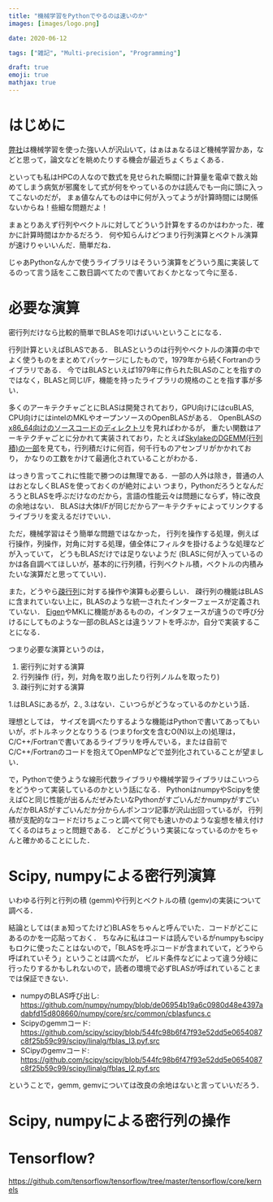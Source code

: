 ```yaml
---
title: "機械学習をPythonでやるのは速いのか"
images: [images/logo.png]

date: 2020-06-12

tags: ["雑記", "Multi-precision", "Programming"]

draft: true
emoji: true
mathjax: true
---
```


# はじめに
[弊社][ricos]は機械学習を使った強い人が沢山いて，はぁはぁなるほど機械学習かあ，などと思って，論文などを眺めたりする機会が最近ちょくちょくある．

といっても私はHPCの人なので数式を見せられた瞬間に計算量を電卓で数え始めてしまう病気が邪魔をして式が何をやっているのかは読んでも一向に頭に入ってこないのだが，
まぁ値なんてものは中に何が入ってようが計算時間には関係ないからね！些細な問題だよ！

まぁとりあえず行列やベクトルに対してどういう計算をするのかはわかった．確かに計算時間はかかるだろう．
何や知らんけどつまり行列演算とベクトル演算が速けりゃいいんだ．簡単だね．

じゃあPythonなんかで使うライブラリはそういう演算をどういう風に実装してるのって言う話をここ数日調べてたので書いておくかとなって今に至る．

# 必要な演算
密行列だけなら比較的簡単でBLASを叩けばいいということになる．

行列計算といえばBLASである．
BLASというのは行列やベクトルの演算の中でよく使うものをまとめてパッケージにしたもので，1979年から続くFortranのライブラリである．
今ではBLASといえば1979年に作られたBLASのことを指すのではなく，BLASと同じI/F，機能を持ったライブラリの規格のことを指す事が多い．

多くのアーキテクチャごとにBLASは開発されており，GPU向けにはcuBLAS, CPU向けにはintelのMKLやオープンソースのOpenBLASがある．
OpenBLASの[x86_64向けのソースコードのディレクトリ][OpenBLAS]を見ればわかるが，
重たい関数はアーキテクチャごとに分かれて実装されており，たとえば[SkylakeのDGEMM(行列積)の一部][skylake-dgemm]を見ても，行列積だけに何百，何千行ものアセンブリがかかれており，
かなりの工数をかけて最適化されていることがわかる．

はっきり言ってこれに性能で勝つのは無理である．一部の人外は除き，普通の人はおとなしくBLASを使っておくのが絶対によい
つまり，PythonだろうとなんだろうとBLASを呼ぶだけなのだから，言語の性能云々は問題にならず，特に改良の余地はない．
BLASは大体I/Fが同じだからアーキテクチャによってリンクするライブラリを変えるだけでいい．

ただ，機械学習はそう簡単な問題ではなかった，
行列を操作する処理，例えば行操作，列操作，対角に対する処理，値全体にフィルタを掛けるような処理などが入っていて，
どうもBLASだけでは足りないようだ (BLASに何が入っているのかは各自調べてほしいが，基本的に行列積，行列ベクトル積，ベクトルの内積みたいな演算だと思ってていい)．

また，どうやら[疎行列][sparse]に対する操作や演算も必要らしい．
疎行列の機能はBLASに含まれていない上に，BLASのような統一されたインターフェースが定義されていない．
[Eigen][Eigen]やMKLに機能があるものの，インタフェースが違うので呼び分けるにしてものような一部のBLASとは違うソフトを呼ぶか，自分で実装することになる．

つまり必要な演算というのは，
1. 密行列に対する演算 
1. 行列操作 (行，列，対角を取り出したり行列ノルムを取ったり) 
1. 疎行列に対する演算

1.はBLASにあるが，2., 3.はない．こいつらがどうなっているのかという話．

理想としては，
サイズを調べたりするような機能はPythonで書いてあってもいいが，ボトルネックとなりうる (つまりfor文を含むO(N)以上の)処理は，
C/C++/Fortranで書いてあるライブラリを呼んでいる，または自前でC/C++/Fortranのコードを抱えてOpenMPなどで並列化されていることが望ましい．

で，Pythonで使うような線形代数ライブラリや機械学習ライブラリはこいつらをどうやって実装しているのかという話になる．
PythonはnumpyやScipyを使えばCと同じ性能が出るんだぜみたいなPythonがすごいんだかnumpyがすごいんだかBLASがすごいんだか分からんポンコツ記事が沢山出回っているが，
行列積が支配的なコードだけちょこっと調べて何でも速いかのような妄想を植え付けてくるのはちょっと問題である．
どこがどういう実装になっているのかをちゃんと確かめることにした．

# Scipy, numpyによる密行列演算
いわゆる行列と行列の積 (gemm)や行列とベクトルの積 (gemv)の実装について調べる．

結論としては(まぁ知ってたけど)BLASをちゃんと呼んでいた．コードがどこにあるのかを一応貼っておく．
ちなみに私はコードは読んでいるがnumpyもscipyもロクに使ったことはないので，「BLASを呼ぶコードが含まれていて，どうやら呼ばれていそう」ということは調べたが，
ビルド条件などによって違う分岐に行ったりするかもしれないので，読者の環境で必ずBLASが呼ばれていることまでは保証できない．


* numpyのBLAS呼び出し: https://github.com/numpy/numpy/blob/de06954b19a6c0980d48e4397adabfd15d808660/numpy/core/src/common/cblasfuncs.c
* Scipyのgemmコード: https://github.com/scipy/scipy/blob/544fc98b6f47f93e52dd5e0654087c8f25b59c99/scipy/linalg/fblas_l3.pyf.src
* SCipyのgemvコード: https://github.com/scipy/scipy/blob/544fc98b6f47f93e52dd5e0654087c8f25b59c99/scipy/linalg/fblas_l2.pyf.src

ということで，gemm, gemvについては改良の余地はないと言っていいだろう．

# Scipy, numpyによる密行列の操作


# Tensorflow?
https://github.com/tensorflow/tensorflow/tree/master/tensorflow/core/kernels


[ricos]: https://www.ricos.co.jp/
[OpenBLAS]: https://github.com/xianyi/OpenBLAS/tree/develop/kernel/x86_64
[skylake-dgemm]: https://github.com/xianyi/OpenBLAS/blob/develop/kernel/x86_64/dgemm_kernel_8x8_skylakex.c
[Eigen]: http://eigen.tuxfamily.org/
[sparse]: https://dziganto.github.io/Sparse-Matrices-For-Efficient-Machine-Learning/


